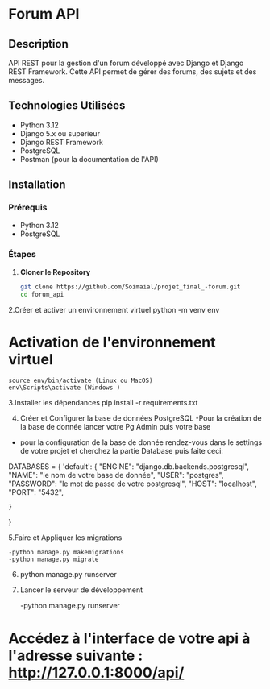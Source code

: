 # Forum API

## Description

API REST pour la gestion d'un forum développé avec Django et Django REST Framework. Cette API permet de gérer des forums, des sujets et des messages.

## Technologies Utilisées

- Python 3.12
- Django 5.x ou superieur
- Django REST Framework
- PostgreSQL
- Postman (pour la documentation de l'API)

## Installation

### Prérequis

- Python 3.12
- PostgreSQL

### Étapes

1. **Cloner le Repository**

   ```bash
   git clone https://github.com/Soimaial/projet_final_-forum.git
   cd forum_api

2.Créer et activer un environnement virtuel
    python -m venv env
#      Activation de l'environnement virtuel
    source env/bin/activate (Linux ou MacOS)
    env\Scripts\activate (Windows )

3.Installer les dépendances
    pip install -r requirements.txt

4. Créer et Configurer la base de données PostgreSQL
-Pour la création de la base de donnée lancer votre Pg Admin puis votre base

- pour la configuration de la base de donnée rendez-vous dans le settings de votre projet et cherchez la partie  Database puis faite ceci:

DATABASES = {
    'default': {
        "ENGINE": "django.db.backends.postgresql",
        "NAME":  "le nom de votre base de donnée",
        "USER": "postgres",
        "PASSWORD": "le mot de passe de votre postgresql",
        "HOST": "localhost",
        "PORT": "5432",

    }
}

 5.Faire et Appliquer les migrations

    -python manage.py makemigrations
    -python manage.py migrate
6. python manage.py runserver

7. Lancer le serveur de développement

    -python manage.py runserver
# Accédez à l'interface de votre api à l'adresse suivante : http://127.0.0.1:8000/api/